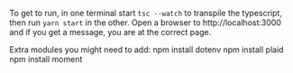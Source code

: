 To get to run, in one terminal start `tsc --watch` to transpile the typescript, then run `yarn start` in the other.
Open a browser to http://localhost:3000 and if you get a message, you are at the correct page.


Extra modules you might need to add:
npm install dotenv
npm install plaid
npm install moment